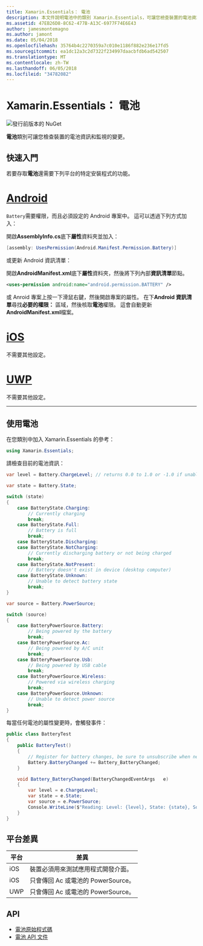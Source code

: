 ```yaml
---
title: Xamarin.Essentials： 電池
description: 本文件說明電池中的類別 Xamarin.Essentials，可讓您檢查裝置的電池資訊和監視的變更。
ms.assetid: 47EB26D8-8C62-477B-A13C-6977F74E6E43
author: jamesmontemagno
ms.author: jamont
ms.date: 05/04/2018
ms.openlocfilehash: 35764b4c2270359a7c010e1186f882e236e17fd5
ms.sourcegitcommit: ea1dc12a3c2d7322f234997daacbfdb6ad542507
ms.translationtype: MT
ms.contentlocale: zh-TW
ms.lasthandoff: 06/05/2018
ms.locfileid: "34782082"
---
```

# <a name="xamarinessentials-battery"></a>Xamarin.Essentials： 電池

![發行前版本的 NuGet](~/media/shared/pre-release.png)

**電池**類別可讓您檢查裝置的電池資訊和監視的變更。

## <a name="getting-started"></a>快速入門

若要存取**電池**還需要下列平台的特定安裝程式的功能。

# <a name="androidtabandroid"></a>[Android](#tab/android)

`Battery`需要權限，而且必須設定的 Android 專案中。 這可以透過下列方式加入：

開啟**AssemblyInfo.cs**底下**屬性**資料夾並加入：

```csharp
[assembly: UsesPermission(Android.Manifest.Permission.Battery)]
```

或更新 Android 資訊清單：

開啟**AndroidManifest.xml**底下**屬性**資料夾，然後將下列內部**資訊清單**節點。

```xml
<uses-permission android:name="android.permission.BATTERY" />
```

或 Anroid 專案上按一下滑鼠右鍵，然後開啟專案的屬性。 在下**Android 資訊清單**尋找**必要的權限：** 區域，然後核取**電池**權限。 這會自動更新**AndroidManifest.xml**檔案。

# <a name="iostabios"></a>[iOS](#tab/ios)

不需要其他設定。

# <a name="uwptabuwp"></a>[UWP](#tab/uwp)

不需要其他設定。

-----

## <a name="using-battery"></a>使用電池

在您類別中加入 Xamarin.Essentials 的參考：

```csharp
using Xamarin.Essentials;
```

請檢查目前的電池資訊：

```csharp
var level = Battery.ChargeLevel; // returns 0.0 to 1.0 or -1.0 if unable to determine.

var state = Battery.State;

switch (state)
{
    case BatteryState.Charging:
        // Currently charging
        break;
    case BatteryState.Full:
        // Battery is full
        break;
    case BatteryState.Discharging:
    case BatteryState.NotCharging:
        // Currently discharging battery or not being charged
        break;
    case BatteryState.NotPresent:
        // Battery doesn't exist in device (desktop computer)
    case BatteryState.Unknown:
        // Unable to detect battery state
        break;
}

var source = Battery.PowerSource;

switch (source)
{
    case BatteryPowerSource.Battery:
        // Being powered by the battery
        break;
    case BatteryPowerSource.Ac:
        // Being powered by A/C unit
        break;
    case BatteryPowerSource.Usb:
        // Being powered by USB cable
        break;
    case BatteryPowerSource.Wireless:
        // Powered via wireless charging
        break;
    case BatteryPowerSource.Unknown:
        // Unable to detect power source
        break;
}
```

每當任何電池的屬性變更時，會觸發事件：

```csharp
public class BatteryTest
{
    public BatteryTest()
    {
        // Register for battery changes, be sure to unsubscribe when needed
        Battery.BatteryChanged += Battery_BatteryChanged;
    }

    void Battery_BatteryChanged(BatteryChangedEventArgs   e)
    {
        var level = e.ChargeLevel;
        var state = e.State;
        var source = e.PowerSource;
        Console.WriteLine($"Reading: Level: {level}, State: {state}, Source: {source}");
    }
}
```

## <a name="platform-differences"></a>平台差異

| 平台 | 差異 |
| --- | --- |
| iOS | 裝置必須用來測試應用程式開發介面。 |
| iOS | 只會傳回 Ac 或電池的 PowerSource。 |
| UWP | 只會傳回 Ac 或電池的 PowerSource。 |

## <a name="api"></a>API

- [電池原始程式碼](https://github.com/xamarin/Essentials/tree/master/Xamarin.Essentials/Battery)
- [電池 API 文件](xref:Xamarin.Essentials.Battery)
